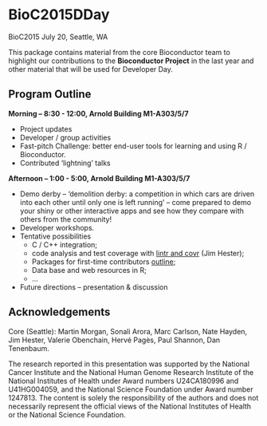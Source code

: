 # BioC2015DDay
BioC2015 July 20, Seattle, WA

This package contains material from the core Bioconductor team to highlight our contributions to the __Bioconductor Project__ in the last year and other material that will be used for Developer Day. 

## Program Outline 

__Morning – 8:30 - 12:00, Arnold Building M1-A303/5/7__

- Project updates
- Developer / group activities
- Fast-pitch Challenge: better end-user tools for learning and using R / Bioconductor.
- Contributed ‘lightning’ talks

__Afternoon – 1:00 - 5:00, Arnold Building M1-A303/5/7__

- Demo derby 
    – ‘demolition derby: a competition in which cars are driven into each other until only one is left running’ 
    – come prepared to demo your shiny or other interactive apps and see how they compare with others from the community!
- Developer workshops. 
- Tentative possibilities
    - C / C++ integration; 
    - code analysis and test coverage with [lintr and covr](https://github.com/Bioconductor/Bioc2015LintrCovr) (Jim Hester); 
    - Packages for first-time contributors [outline](https://github.com/Bioconductor/BioC2015DDay/blob/master/vignettes/Sonali-NewPackages.Rmd); 
    - Data base and web resources in R; 
    - …
- Future directions – presentation & discussion


## Acknowledgements

Core (Seattle): Martin Morgan, Sonali Arora, Marc Carlson, Nate Hayden, Jim Hester, Valerie Obenchain, Hervé Pagès, Paul Shannon, Dan Tenenbaum.

The research reported in this presentation was supported by the National Cancer Institute and the National Human Genome Research Institute of the National Institutes of Health under Award numbers U24CA180996 and U41HG004059, and the National Science Foundation under Award number 1247813. The content is solely the responsibility of the authors and does not necessarily represent the official views of the National Institutes of Health or the National Science Foundation.
